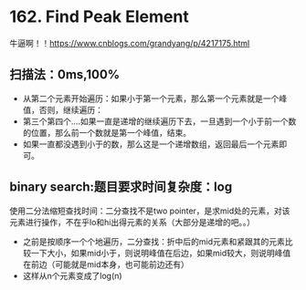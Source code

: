# 162. Find Peak Element

牛逼啊！！<https://www.cnblogs.com/grandyang/p/4217175.html>

## 扫描法：0ms,100%
* 从第二个元素开始遍历：如果小于第一个元素，那么第一个元素就是一个峰值，否则，继续遍历：
* 第三个第四个....如果一直是递增的继续遍历下去，一旦遇到一个小于前一个数的位置，那么前一个数就是第一个峰值，结束。
* 如果一直都没遇到小于的数，那么这是一个递增数组，返回最后一个元素即可。


## binary search:题目要求时间复杂度：log
使用二分法缩短查找时间：二分查找不是two pointer，是求mid处的元素，对该元素进行操作，不在乎lo和hi出得元素的关系（大部分是递增的吧。。）
* 之前是按顺序一个个地遍历，二分查找：折中后的mid元素和紧跟其的元素比较一下大小，如果mid小于，则说明峰值在后边，如果mid较大，则说明峰值在前边（可能就是mid本身，也可能前边还有）
* 这样从n个元素变成了log(n)

